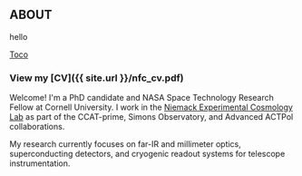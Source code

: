 ## ABOUT

hello

[Toco](https://github.com/ncothard/ncothard.github.io/blob/master/20170516_152828.jpg)

### View my **[CV]({{ site.url }}/nfc_cv.pdf)** 

Welcome! I'm a PhD candidate and NASA Space Technology Research Fellow at Cornell University. I work in the [Niemack Experimental Cosmology Lab](https://www.classe.cornell.edu/~mdn49/index.html) as part of the CCAT-prime, Simons Observatory, and Advanced ACTPol collaborations.

My research currently focuses on far-IR and millimeter optics, superconducting detectors, and cryogenic readout systems for telescope instrumentation.


<!---
What I like to do as an applied physicist
What I am currently doing
What I want to do
Who I am
Who I work with
Where I came from
What my research today is
--->

